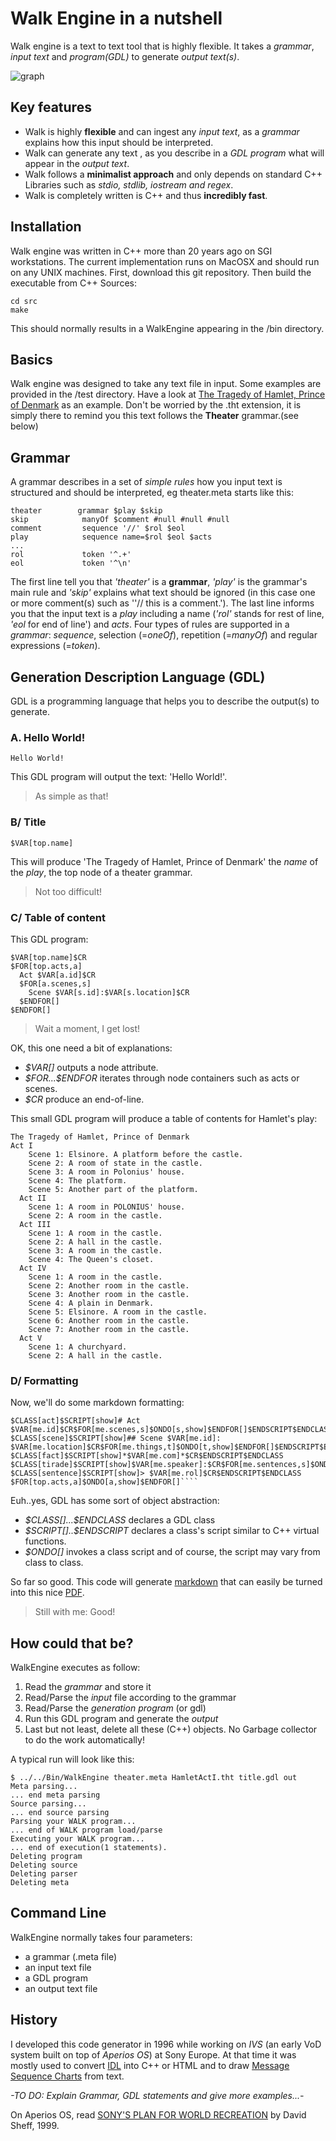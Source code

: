 # Walk Engine in a nutshell
Walk engine is a text to text tool that is highly flexible.
It takes a *grammar*, *input text* and *program(GDL)* to generate *output text(s)*.

![graph](./doc/WalkEngine.png)

## Key features

* Walk is highly **flexible** and can ingest any  *input text*, as a *grammar* explains how this input should be interpreted.
* Walk can generate any text , as you describe in a *GDL program* what will appear in the *output text*.
* Walk follows a **minimalist approach** and only depends on standard C++ Libraries such as *stdio, stdlib, iostream and regex*.
* Walk is completely written is C++ and thus **incredibly fast**.

## Installation
Walk engine was written in C++ more than 20 years ago on SGI workstations. The current implementation runs on MacOSX and should run on any UNIX machines. First, download this git repository. Then build the executable from C++ Sources:
````
cd src
make
````
This should normally results in a WalkEngine appearing in the /bin directory.

## Basics
Walk engine was designed to take any text file in input. Some examples are provided in the /test directory. Have a look at [The Tragedy of Hamlet, Prince of Denmark](./test/theater/HamletActI.tht) as an example.
Don't be worried by the .tht extension, it is simply there to remind you this text follows the **Theater** grammar.(see below)

## Grammar
A grammar describes in a set of *simple rules* how you input text is structured and should be interpreted, eg theater.meta starts like this:
````
theater        grammar $play $skip
skip            manyOf $comment #null #null #null
comment         sequence '//' $rol $eol
play            sequence name=$rol $eol $acts
...
rol             token '^.+'
eol             token '^\n'
````
The first line tell you that *'theater'* is a **grammar**, *'play'* is the grammar's main rule and *'skip'* explains what text should be ignored (in this case one or more comment(s) such as ''// this is a comment.'). The last line informs you that the input text is a *play* including a name (*'rol'* stands for rest of line, *'eol* for end of line') and *acts*.
Four types of rules are supported in a *grammar*: *sequence*, selection (=*oneOf*), repetition (=*manyOf*) and regular expressions (=*token*).

## Generation Description Language (GDL)
GDL is a programming language that helps you to describe the output(s) to generate.
### A. Hello World!
````
Hello World!
````
This GDL program will output the text: 'Hello World!'.
> As simple as that!

### B/ Title
````
$VAR[top.name]
````
This will produce 'The Tragedy of Hamlet, Prince of Denmark' the *name* of the *play*, the top node of a theater grammar.

> Not too difficult!

### C/ Table of content
This GDL program:
````
$VAR[top.name]$CR
$FOR[top.acts,a]
  Act $VAR[a.id]$CR
  $FOR[a.scenes,s]
    Scene $VAR[s.id]:$VAR[s.location]$CR
  $ENDFOR[]
$ENDFOR[]
````
> Wait a moment, I get lost!

OK, this one need a bit of explanations:
* *\$VAR[]* outputs a node attribute.
* *\$FOR...\$ENDFOR* iterates through node containers such as acts or scenes.
* *\$CR* produce an end-of-line.

This small GDL program will produce a table of contents for Hamlet's play:
````
The Tragedy of Hamlet, Prince of Denmark
Act I
    Scene 1: Elsinore. A platform before the castle.
    Scene 2: A room of state in the castle.
    Scene 3: A room in Polonius' house.
    Scene 4: The platform.
    Scene 5: Another part of the platform.
  Act II
    Scene 1: A room in POLONIUS' house.
    Scene 2: A room in the castle.
  Act III
    Scene 1: A room in the castle.
    Scene 2: A hall in the castle.
    Scene 3: A room in the castle.
    Scene 4: The Queen's closet.
  Act IV
    Scene 1: A room in the castle.
    Scene 2: Another room in the castle.
    Scene 3: Another room in the castle.
    Scene 4: A plain in Denmark.
    Scene 5: Elsinore. A room in the castle.
    Scene 6: Another room in the castle.
    Scene 7: Another room in the castle.
  Act V
    Scene 1: A churchyard.
    Scene 2: A hall in the castle.
````

### D/ Formatting
Now, we'll do some markdown formatting:
````
$CLASS[act]$SCRIPT[show]# Act $VAR[me.id]$CR$FOR[me.scenes,s]$ONDO[s,show]$ENDFOR[]$ENDSCRIPT$ENDCLASS
$CLASS[scene]$SCRIPT[show]## Scene $VAR[me.id]: $VAR[me.location]$CR$FOR[me.things,t]$ONDO[t,show]$ENDFOR[]$ENDSCRIPT$ENDCLASS
$CLASS[fact]$SCRIPT[show]*$VAR[me.com]*$CR$ENDSCRIPT$ENDCLASS
$CLASS[tirade]$SCRIPT[show]$VAR[me.speaker]:$CR$FOR[me.sentences,s]$ONDO[s,show]$ENDFOR[]$CR$ENDSCRIPT$ENDCLASS
$CLASS[sentence]$SCRIPT[show]> $VAR[me.rol]$CR$ENDSCRIPT$ENDCLASS
$FOR[top.acts,a]$ONDO[a,show]$ENDFOR[]````
````
Euh..yes, GDL has some sort of object abstraction:
* *\$CLASS[]...\$ENDCLASS* declares a GDL class
* *\$SCRIPT[]..\$ENDSCRIPT* declares a class's script similar to C++ virtual functions.
* *\$ONDO[]* invokes a class script and of course, the script may vary from class to class.

So far so good. This code will generate [markdown](./test/theater/Hamlet.md) that can easily be turned into this nice [PDF](./test/theater/Hamlet.pdf).

>Still with me: Good!

## How could that be?
WalkEngine executes as follow:
1. Read the *grammar* and store it
2. Read/Parse the *input* file according to the grammar
3. Read/Parse the *generation program* (or gdl)
4. Run this GDL program and generate the *output*
5. Last but not least, delete all these (C++) objects. No Garbage collector to do the work automatically!

A typical run will look like this:
````script
$ ../../Bin/WalkEngine theater.meta HamletActI.tht title.gdl out
Meta parsing...
... end meta parsing
Source parsing...
... end source parsing
Parsing your WALK program...
... end of WALK program load/parse
Executing your WALK program...
... end of execution(1 statements).
Deleting program
Deleting source
Deleting parser
Deleting meta
````
## Command Line
WalkEngine normally takes four parameters:
* a grammar (.meta file)
* an input text file
* a GDL program
* an output text file

## History
I developed this code generator in 1996 while working on *IVS* (an early VoD system built on top of *Aperios OS*) at Sony Europe.
At that time it was mostly used to convert [IDL](https://en.wikipedia.org/wiki/Interface_description_language) into C++ or HTML and to draw [Message Sequence Charts](https://en.wikipedia.org/wiki/Message_sequence_chart) from text.

*-TO DO: Explain Grammar, GDL statements and give more examples...-*

On Aperios OS, read [SONY'S PLAN FOR WORLD RECREATION](https://www.wired.com/1999/11/sony-3/) by David Sheff, 1999.
